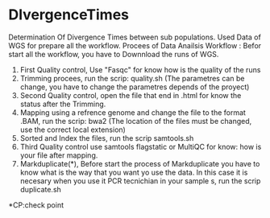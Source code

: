 # DIvergenceTimes
Determination Of Divergence Times between sub populations. Used Data of WGS for prepare all the workflow.
Procees of Data Anailsis Workflow :
Befor start all the workflow, you have to Downnload the runs of WGS.

 1. First Quality control, Use "Fasqc" for know how is the quality of the runs 
 2. Trimming procees, run the scrip: quality.sh (The parametres can be change, you have to change the parametres depends of the proyect)
 3. Second Quality control, open the file that end in .html for know the status after the Trimming. 
 4. Mapping using a refrence genome and change the file to the format .BAM, run the scrip: bwa2 (The location of the files must be changed, use the correct local extension)
 5. Sorted and Index the files, run the scrip samtools.sh
 6. Third Quality control use samtools flagstatic or MultiQC for know: how is your file after mapping.
 7. Markduplicate(*), Before start the process of Markduplicate you have to know what is the way that you want yo use the data. In this case 
 it is necesary when you use it PCR tecnichian in your sample    s, run the scrip duplicate.sh
 
 
 *CP:check point
